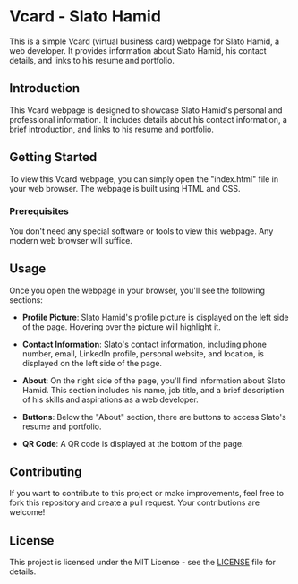 # Vcard - Slato Hamid

This is a simple Vcard (virtual business card) webpage for Slato Hamid, a web developer. It provides information about Slato Hamid, his contact details, and links to his resume and portfolio.

## Introduction

This Vcard webpage is designed to showcase Slato Hamid's personal and professional information. It includes details about his contact information, a brief introduction, and links to his resume and portfolio.

## Getting Started

To view this Vcard webpage, you can simply open the "index.html" file in your web browser. The webpage is built using HTML and CSS.

### Prerequisites

You don't need any special software or tools to view this webpage. Any modern web browser will suffice.

## Usage

Once you open the webpage in your browser, you'll see the following sections:

- **Profile Picture**: Slato Hamid's profile picture is displayed on the left side of the page. Hovering over the picture will highlight it.

- **Contact Information**: Slato's contact information, including phone number, email, LinkedIn profile, personal website, and location, is displayed on the left side of the page.

- **About**: On the right side of the page, you'll find information about Slato Hamid. This section includes his name, job title, and a brief description of his skills and aspirations as a web developer.

- **Buttons**: Below the "About" section, there are buttons to access Slato's resume and portfolio.

- **QR Code**: A QR code is displayed at the bottom of the page.

## Contributing

If you want to contribute to this project or make improvements, feel free to fork this repository and create a pull request. Your contributions are welcome!

## License

This project is licensed under the MIT License - see the [LICENSE](LICENSE) file for details.

